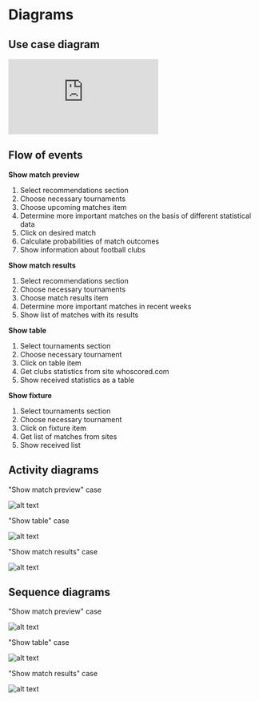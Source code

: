 # Diagrams

## Use case diagram

![alt text](https://raw.githubusercontent.com/AndreyPolekov/Focal/master/Documentation/Diagrams/UseCaseDiagram.pdf)

## Flow of events

**Show match preview**
1. Select recommendations section
2. Choose necessary tournaments
3. Choose upcoming matches item 
4. Determine more important matches on the basis of different statistical data
5. Click on desired match
6. Calculate probabilities of match outcomes
7. Show information about football clubs

**Show match results**
1. Select recommendations section
2. Choose necessary tournaments
3. Choose match results item
4. Determine more important matches in recent weeks
5. Show list of matches with its results

**Show table**
1. Select tournaments section
2. Choose necessary tournament
3. Click on table item
4. Get clubs statistics from site whoscored.com
5. Show received statistics as a table

**Show fixture**
1. Select tournaments section
2. Choose necessary tournament
3. Click on fixture item
4. Get list of matches from sites
5. Show received list

## Activity diagrams

"Show match preview" case

![alt text](https://raw.githubusercontent.com/AndreyPolekov/Focal/master/Documentation/Diagrams/ActivityDiagramPr.png)

"Show table" case

![alt text](https://raw.githubusercontent.com/AndreyPolekov/Focal/master/Documentation/Diagrams/ActivityDiagramTab.png)

"Show match results" case

![alt text](https://raw.githubusercontent.com/AndreyPolekov/Focal/master/Documentation/Diagrams/ActivityDiagramRes.png)

## Sequence diagrams

"Show match preview" case

![alt text](https://raw.githubusercontent.com/AndreyPolekov/Focal/master/Documentation/Diagrams/SequenceDiagramPr.png)

"Show table" case

![alt text](https://raw.githubusercontent.com/AndreyPolekov/Focal/master/Documentation/Diagrams/SequenceDiagramTab.png)

"Show match results" case

![alt text](https://raw.githubusercontent.com/AndreyPolekov/Focal/master/Documentation/Diagrams/SequenceDiagramRes.png)